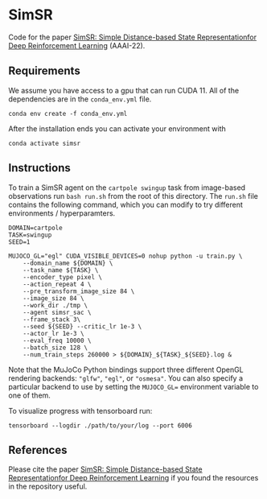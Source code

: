 # SimSR
Code for the paper [SimSR: Simple Distance-based State Representationfor Deep Reinforcement Learning](https://arxiv.org/abs/2112.15303) (AAAI-22).

## Requirements
We assume you have access to a gpu that can run CUDA 11. All of the dependencies are in the `conda_env.yml` file.

```
conda env create -f conda_env.yml
```

After the installation ends you can activate your environment with

```
conda activate simsr
```

## Instructions

To train a SimSR agent on the `cartpole swingup` task from image-based observations run `bash run.sh` from the root of this directory. The `run.sh` file contains the following command, which you can modify to try different environments / hyperparamters.

```
DOMAIN=cartpole
TASK=swingup
SEED=1

MUJOCO_GL="egl" CUDA_VISIBLE_DEVICES=0 nohup python -u train.py \
	--domain_name ${DOMAIN} \
	--task_name ${TASK} \
	--encoder_type pixel \
	--action_repeat 4 \
	--pre_transform_image_size 84 \
	--image_size 84 \
	--work_dir ./tmp \
	--agent simsr_sac \
	--frame_stack 3\
	--seed ${SEED} --critic_lr 1e-3 \
	--actor_lr 1e-3 \
	--eval_freq 10000 \
	--batch_size 128 \
	--num_train_steps 260000 > ${DOMAIN}_${TASK}_${SEED}.log &
```

Note that the MuJoCo Python bindings support three different OpenGL rendering backends: `"glfw"`, `"egl"`, or `"osmesa"`. You can also specify a particular backend to use by setting the `MUJOCO_GL=` environment variable to one of them.

To visualize progress with tensorboard run:

```
tensorboard --logdir ./path/to/your/log --port 6006
```

## References
Please cite the paper [SimSR: Simple Distance-based State Representationfor Deep Reinforcement Learning](https://arxiv.org/abs/2112.15303) if you found the resources in the repository useful.


